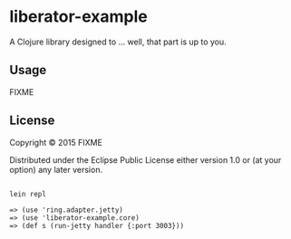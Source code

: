 # liberator-example

A Clojure library designed to ... well, that part is up to you.

## Usage

FIXME

## License

Copyright © 2015 FIXME

Distributed under the Eclipse Public License either version 1.0 or (at
your option) any later version.

```

lein repl

=> (use 'ring.adapter.jetty)
=> (use 'liberator-example.core)
=> (def s (run-jetty handler {:port 3003}))
```
